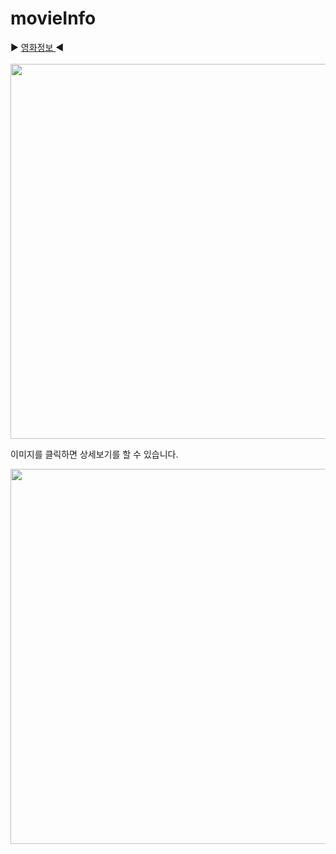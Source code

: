 # movieInfo

▶ <a href='https://juyub.github.io/movieInfo/movie_index.html'> 영화정보 </a> ◀ <br> 
<br>
<img src="https://github.com/juyub/movieInfo/assets/126839881/e3aeb615-e34c-4cb1-abba-bc139ad96796" width="600" />
<br>

이미지를 클릭하면 상세보기를 할 수 있습니다. 

<img src="https://github.com/juyub/movieInfo/assets/126839881/dc096bcc-ccba-4a18-a791-db98b06e6f6f" width="600" />

